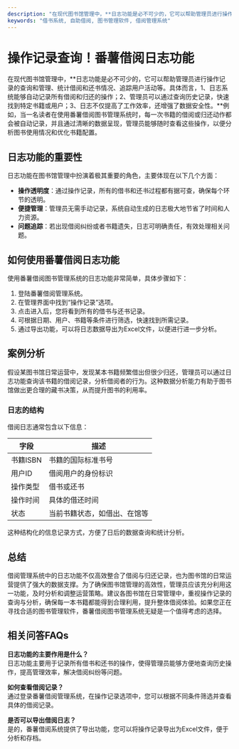 ```yaml
---
description: "在现代图书馆管理中，**日志功能是必不可少的，它可以帮助管理员进行操作记录的查询和管理、统计借阅和还书情况、追踪用户活动等。具体而言，1、日志系统能够自动记录所有借阅和归还的操作；2、管理员可以通过查询历史记录，快速找到特定书籍或用户；3、日志不仅提高了工作效率，还增强了数据安全性。**例如，当一名读者在使用番薯借阅图书管理系统时，每一次书籍的借阅或归还动作都会被自动记录，并且通过清晰的数据呈现，管理员能够随时查看这些操作，以便分析图书使用情况和优化书籍配置。"
keywords: "借书系统, 自助借阅, 图书管理软件, 借阅管理系统"
---
```

# 操作记录查询！番薯借阅日志功能

在现代图书馆管理中，**日志功能是必不可少的，它可以帮助管理员进行操作记录的查询和管理、统计借阅和还书情况、追踪用户活动等。具体而言，1、日志系统能够自动记录所有借阅和归还的操作；2、管理员可以通过查询历史记录，快速找到特定书籍或用户；3、日志不仅提高了工作效率，还增强了数据安全性。**例如，当一名读者在使用番薯借阅图书管理系统时，每一次书籍的借阅或归还动作都会被自动记录，并且通过清晰的数据呈现，管理员能够随时查看这些操作，以便分析图书使用情况和优化书籍配置。

## **日志功能的重要性**

日志功能在图书馆管理中扮演着极其重要的角色，主要体现在以下几个方面：

- **操作透明度**：通过操作记录，所有的借书和还书过程都有据可查，确保每个环节的透明。
- **便捷管理**：管理员无需手动记录，系统自动生成的日志极大地节省了时间和人力资源。
- **问题追踪**：若出现借阅纠纷或者书籍遗失，日志可明确责任，有效处理相关问题。

## **如何使用番薯借阅日志功能**

使用番薯借阅图书管理系统的日志功能非常简单，具体步骤如下：

1. 登陆番薯借阅管理系统。
2. 在管理界面中找到“操作记录”选项。
3. 点击进入后，您将看到所有的借书与还书记录。
4. 可根据日期、用户、书籍等条件进行筛选，快速找到所需记录。
5. 通过导出功能，可以将日志数据导出为Excel文件，以便进行进一步分析。

## **案例分析**

假设某图书馆日常运营中，发现某本书籍频繁借出但很少归还，管理员可以通过日志功能查询该书籍的借阅记录，分析借阅者的行为。这种数据分析能力有助于图书馆做出更合理的藏书决策，从而提升图书的利用率。

### **日志的结构**

借阅日志通常包含以下信息：

| 字段         | 描述                             |
|--------------|----------------------------------|
| 书籍ISBN    | 书籍的国际标准书号              |
| 用户ID      | 借阅用户的身份标识              |
| 操作类型    | 借书或还书                       |
| 操作时间    | 具体的借还时间                   |
| 状态        | 当前书籍状态，如借出、在馆等    |

这种结构化的信息记录方式，方便了日后的数据查询和统计分析。

## **总结**

借阅管理系统中的日志功能不仅高效整合了借阅与归还记录，也为图书馆的日常运营提供了强大的数据支撑。为了确保图书馆管理的高效性，管理员应该充分利用这一功能，及时分析和调整运营策略。建议各图书馆在日常管理中，重视操作记录的查询与分析，确保每一本书籍都能得到合理利用，提升整体借阅体验。如果您正在寻找合适的图书管理软件，番薯借阅图书管理系统无疑是一个值得考虑的选择。

## 相关问答FAQs

**日志功能的主要作用是什么？**  
日志功能主要用于记录所有借书和还书的操作，使得管理员能够方便地查询历史操作，提高管理效率，解决借阅纠纷等问题。

**如何查看借阅记录？**  
通过登录番薯借阅管理系统，在操作记录选项中，您可以根据不同条件筛选并查看具体的借阅记录。

**是否可以导出借阅日志？**  
是的，番薯借阅系统提供了导出功能，您可以将操作记录导出为Excel文件，便于分析和存档。
